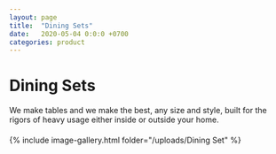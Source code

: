 ```yaml
---
layout: page
title:  "Dining Sets"
date:   2020-05-04 0:0:0 +0700
categories: product
---
```

# Dining Sets
<div class="container col-lg-6" style="margin-left:0px; margin-bottom:20px; ">
We make tables and we make the best, any size and style, built for the rigors of
heavy usage either inside or outside your home.
</div>
{% include image-gallery.html folder="/uploads/Dining Set" %}